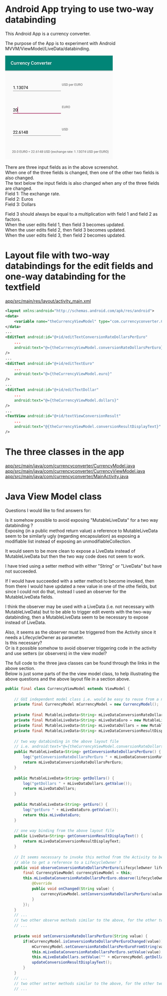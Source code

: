 # Android App trying to use two-way databinding

This Android App is a currency converter.

The purpose of the App is to experiment with Android MVVM/ViewModel/LiveData/databinding.

![screenshot.jpg](images/screenshot.jpg)

There are three input fields as in the above screenshot.  
When one of the three fields is changed, then one of the other two fields is also changed.  
The text below the input fields is also changed when any of the three fields are changed.  
Field 1: The exchange rate.  
Field 2: Euros  
Field 3: Dollars  

Field 3 should always be equal to a multiplication with field 1 and field 2 as factors.  
When the user edits field 1, then field 3 becomes updated.  
When the user edits field 2, then field 3 becomes updated.  
When the user edits field 3, then field 2 becomes updated.  


# Layout file with two-way databindings for the edit fields and one-way databinding for the textfield

[app/src/main/res/layout/activity_main.xml](https://github.com/peon73/CurrencyConverter/blob/master/app/src/main/res/layout/activity_main.xml)
```xml
<layout xmlns:android="http://schemas.android.com/apk/res/android">
<data>
    <variable name="theCurrencyViewModel" type="com.currencyconverter.CurrencyViewModel"/>
</data>
...
<EditText android:id="@+id/editTextConversionRateDollarsPerEuro"
    ...
    android:text="@={theCurrencyViewModel.conversionRateDollarsPerEuro}"
/>
...
<EditText android:id="@+id/editTextEuro"
    ...
    android:text="@={theCurrencyViewModel.euro}"
/>
...
<EditText android:id="@+id/editTextDollar"
    ...
    android:text="@={theCurrencyViewModel.dollars}"
/>
...
<TextView android:id="@+id/textViewConversionResult"
    ...
    android:text="@{theCurrencyViewModel.conversionResultDisplayText}"
/>
```

# The three classes in the app

[app/src/main/java/com/currencyconverter/CurrencyModel.java](https://github.com/peon73/CurrencyConverter/blob/master/app/src/main/java/com/currencyconverter/CurrencyModel.java)  
[app/src/main/java/com/currencyconverter/CurrencyViewModel.java](https://github.com/peon73/CurrencyConverter/blob/master/app/src/main/java/com/currencyconverter/CurrencyViewModel.java)  
[app/src/main/java/com/currencyconverter/MainActivity.java](https://github.com/peon73/CurrencyConverter/blob/master/app/src/main/java/com/currencyconverter/MainActivity.java)  

# Java View Model class

Questions I would like to find answers for:

Is it somehow possible to avoid exposing "MutableLiveData<String>" for a two way databinding ?  
Exposing (in a public method return value) a  reference to MutableLiveData seem to be similarly ugly (regarding encapsulation) as exposing a modifiable list instead of exposing an unmodifiableCollection.  

It would seem to be more clean to expose a LiveData instead of MutableLiveData but then the two way code does not seem to work.  

I have tried using a setter method with either "String" or "LiveData<String>" but have not succeeded.  

If I would have succeeded with a setter method to become invoked, then from there I would have updated 
a new value in one of the othe fields, but since I could not do that, instead I used an observer 
for the MutableLiveData fields.

I think the observer may be used with a LiveData (i.e. not necessary with MutableLiveData) but to be able to trigger edit events with the two-way databinding, then a MutableLiveData seem to be necessary to expose instead of LiveData.

Also, it seems as the observer must be triggered from the Activity since it needs a LifecycleOwner as parameter.  
Is this necessary?  
Or is it possible somehow to avoid observer triggering code in the activity and use setters (or observers) in the view model?

The full code to the three java classes can be found through the links in the above section.  
Below is just some parts of the the view model class, to help illustrating the above questions and the above layout file in a section above.
```java
public final class CurrencyViewModel extends ViewModel {
	
    // GUI independent model class i.e. would be easy to reuse from a non-Android application
    private final CurrencyModel mCurrencyModel = new CurrencyModel();

    private final MutableLiveData<String> mLiveDataConversionRateDollarsPerEuro = new MutableLiveData<String>();
    private final MutableLiveData<String> mLiveDataEuro = new MutableLiveData<String>();
    private final MutableLiveData<String> mLiveDataDollars = new MutableLiveData<String>();
    private final MutableLiveData<String> mLiveDataConversionResultDisplayText = new MutableLiveData<String>();

    // two way databinding in the above layout file 
    // i.e. android:text="@={theCurrencyViewModel.conversionRateDollarsPerEuro}"
    public MutableLiveData<String> getConversionRateDollarsPerEuro() {
        log("getConversionRateDollarsPerEuro " + mLiveDataConversionRateDollarsPerEuro.getValue());
        return mLiveDataConversionRateDollarsPerEuro;
    }
	
    public MutableLiveData<String> getDollars() {
        log("getDollars " + mLiveDataDollars.getValue());
        return mLiveDataDollars;
    }
	
    public MutableLiveData<String> getEuro() {
        log("getEuro " + mLiveDataEuro.getValue());
        return this.mLiveDataEuro;
    }
	
    // one way binding from the above layout file 
    public LiveData<String> getConversionResultDisplayText() {
        return mLiveDataConversionResultDisplayText;
    }	

    // It seems necessary to invoke this method from the Activity to be 
    // able to get a reference to a LifecycleOwner ?
    public void observeConversionRateDollarsPerEuro(LifecycleOwner lifecycleOwner) {
        final CurrencyViewModel currencyViewModel = this;
        this.mLiveDataConversionRateDollarsPerEuro.observe(lifecycleOwner,  new Observer<String>(){
            @Override
            public void onChanged(String value) {
                currencyViewModel.setConversionRateDollarsPerEuro(value);
            }
        });
    }
    // ...
    // two other observe methods similar to the above, for the other two input fields.
    // ...
	
    private void setConversionRateDollarsPerEuro(String value) {
        if(mCurrencyModel.isConversionRateDollarsPerEuroChanged(value)) {
            mCurrencyModel.setConversionRateDollarsPerEuroFromString(value);
            this.mLiveDataConversionRateDollarsPerEuro.setValue(value);
            this.mLiveDataDollars.setValue("" + mCurrencyModel.getDollarValue());
            updateConversionResultDisplayText();
        }
    }
    // ...
    // two other setter methods similar to the above, for the other two input fields
    // ...
	
	
```